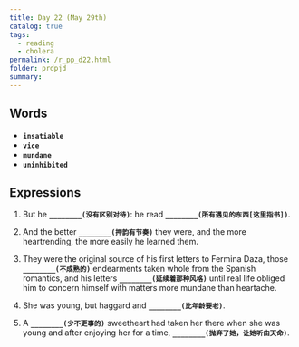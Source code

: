 ```yaml
---
title: Day 22 (May 29th)
catalog: true
tags: 
  - reading
  - cholera
permalink: /r_pp_d22.html
folder: prdpjd
summary: 
---
```


## Words

-   <b data-toggle="tooltip" data-original-title="{{site.data.glossary.insatiable}}">`insatiable`</b>
-   <b data-toggle="tooltip" data-original-title="{{site.data.glossary.vice}}">`vice`</b>
-   <b data-toggle="tooltip" data-original-title="{{site.data.glossary.mundane}}">`mundane`</b>
-   <b data-toggle="tooltip" data-original-title="{{site.data.glossary.uninhibited}}">`uninhibited`</b>


## Expressions

1.  But he <b data-toggle="tooltip" data-original-title="{{site.data.answers.22_a}}">`________(没有区别对待)`</b>: he read <b data-toggle="tooltip" data-original-title="{{site.data.answers.22_a2}}">`________(所有遇见的东西[这里指书])`</b>. 

2.  And the better <b data-toggle="tooltip" data-original-title="{{site.data.answers.22_b}}">`________(押韵有节奏)`</b> they were, and the more heartrending, the more easily he learned them.

3.  They were the original source of his first letters to Fermina Daza, those <b data-toggle="tooltip" data-original-title="{{site.data.answers.22_c}}">`________(不成熟的)`</b> endearments taken whole from the Spanish romantics, and his letters <b data-toggle="tooltip" data-original-title="{{site.data.answers.22_c2}}">`________(延续着那种风格)`</b> until real life obliged him to concern himself with matters more mundane than heartache.

4.  She was young, but haggard and <b data-toggle="tooltip" data-original-title="{{site.data.answers.22_d}}">`________(比年龄要老)`</b>.

5.  A <b data-toggle="tooltip" data-original-title="{{site.data.answers.22_e}}">`________(少不更事的)`</b> sweetheart had taken her there when she was young and after enjoying her for a time, <b data-toggle="tooltip" data-original-title="{{site.data.answers.22_e2}}">`________(抛弃了她，让她听由天命)`</b>.